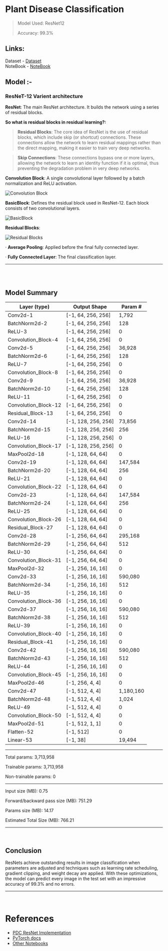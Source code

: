 # Plant Disease Classification

> Model Used: ResNet12
> 
> Accuracy: 99.3%

## Links:
Dataset - [Dataset](https://www.kaggle.com/datasets/vipoooool/new-plant-diseases-dataset)
<br>
NoteBook - [NoteBook](https://www.kaggle.com/code/dhaks13/plant-disease-classification)

## Model :-
### **ResNeT-12 Varient architecture**
**ResNet**: The main ResNet architecture. It builds the network using a series of residual blocks.

**So what is residual blocks in residual learning?:**
>**Residual Blocks**: The core idea of ResNet is the use of residual blocks, which include skip (or shortcut) connections. These connections allow the network to learn residual mappings rather than the direct mapping, making it easier to train very deep networks.

>**Skip Connections**: These connections bypass one or more layers, allowing the network to learn an identity function if it is optimal, thus preventing the degradation problem in very deep networks.

**Convolution Block**: A single convolutional layer followed by a batch normalization and ReLU activation.

![Convolution Block](https://github.com/user-attachments/assets/d3de83b7-95ac-4b7a-8b59-450302209800)

**BasicBlock**: Defines the residual block used in ResNet-12. Each block consists of two convolutional layers.

![BasicBlock](https://github.com/user-attachments/assets/25b3b8f3-dcea-4b67-8a8a-e87caa517ada)

**Residual Blocks**: 

![Residual Blocks](https://github.com/user-attachments/assets/61fa893c-302e-43d3-a161-fb1b97f82559)

·  **Average Pooling**: Applied before the final fully connected layer.

·  **Fully Connected Layer**: The final classification layer.

<hr>
<br>
<br>
<h2>Model Summary</h2>
    <table>
        <thead>
            <tr>
                <th>Layer (type)</th>
                <th>Output Shape</th>
                <th>Param #</th>
            </tr>
        </thead>
        <tbody>
            <tr><td>Conv2d-1</td><td>[-1, 64, 256, 256]</td><td>1,792</td></tr>
            <tr><td>BatchNorm2d-2</td><td>[-1, 64, 256, 256]</td><td>128</td></tr>
            <tr><td>ReLU-3</td><td>[-1, 64, 256, 256]</td><td>0</td></tr>
            <tr><td>Convolution_Block-4</td><td>[-1, 64, 256, 256]</td><td>0</td></tr>
            <tr><td>Conv2d-5</td><td>[-1, 64, 256, 256]</td><td>36,928</td></tr>
            <tr><td>BatchNorm2d-6</td><td>[-1, 64, 256, 256]</td><td>128</td></tr>
            <tr><td>ReLU-7</td><td>[-1, 64, 256, 256]</td><td>0</td></tr>
            <tr><td>Convolution_Block-8</td><td>[-1, 64, 256, 256]</td><td>0</td></tr>
            <tr><td>Conv2d-9</td><td>[-1, 64, 256, 256]</td><td>36,928</td></tr>
            <tr><td>BatchNorm2d-10</td><td>[-1, 64, 256, 256]</td><td>128</td></tr>
            <tr><td>ReLU-11</td><td>[-1, 64, 256, 256]</td><td>0</td></tr>
            <tr><td>Convolution_Block-12</td><td>[-1, 64, 256, 256]</td><td>0</td></tr>
            <tr><td>Residual_Block-13</td><td>[-1, 64, 256, 256]</td><td>0</td></tr>
            <tr><td>Conv2d-14</td><td>[-1, 128, 256, 256]</td><td>73,856</td></tr>
            <tr><td>BatchNorm2d-15</td><td>[-1, 128, 256, 256]</td><td>256</td></tr>
            <tr><td>ReLU-16</td><td>[-1, 128, 256, 256]</td><td>0</td></tr>
            <tr><td>Convolution_Block-17</td><td>[-1, 128, 256, 256]</td><td>0</td></tr>
            <tr><td>MaxPool2d-18</td><td>[-1, 128, 64, 64]</td><td>0</td></tr>
            <tr><td>Conv2d-19</td><td>[-1, 128, 64, 64]</td><td>147,584</td></tr>
            <tr><td>BatchNorm2d-20</td><td>[-1, 128, 64, 64]</td><td>256</td></tr>
            <tr><td>ReLU-21</td><td>[-1, 128, 64, 64]</td><td>0</td></tr>
            <tr><td>Convolution_Block-22</td><td>[-1, 128, 64, 64]</td><td>0</td></tr>
            <tr><td>Conv2d-23</td><td>[-1, 128, 64, 64]</td><td>147,584</td></tr>
            <tr><td>BatchNorm2d-24</td><td>[-1, 128, 64, 64]</td><td>256</td></tr>
            <tr><td>ReLU-25</td><td>[-1, 128, 64, 64]</td><td>0</td></tr>
            <tr><td>Convolution_Block-26</td><td>[-1, 128, 64, 64]</td><td>0</td></tr>
            <tr><td>Residual_Block-27</td><td>[-1, 128, 64, 64]</td><td>0</td></tr>
            <tr><td>Conv2d-28</td><td>[-1, 256, 64, 64]</td><td>295,168</td></tr>
            <tr><td>BatchNorm2d-29</td><td>[-1, 256, 64, 64]</td><td>512</td></tr>
            <tr><td>ReLU-30</td><td>[-1, 256, 64, 64]</td><td>0</td></tr>
            <tr><td>Convolution_Block-31</td><td>[-1, 256, 64, 64]</td><td>0</td></tr>
            <tr><td>MaxPool2d-32</td><td>[-1, 256, 16, 16]</td><td>0</td></tr>
            <tr><td>Conv2d-33</td><td>[-1, 256, 16, 16]</td><td>590,080</td></tr>
            <tr><td>BatchNorm2d-34</td><td>[-1, 256, 16, 16]</td><td>512</td></tr>
            <tr><td>ReLU-35</td><td>[-1, 256, 16, 16]</td><td>0</td></tr>
            <tr><td>Convolution_Block-36</td><td>[-1, 256, 16, 16]</td><td>0</td></tr>
            <tr><td>Conv2d-37</td><td>[-1, 256, 16, 16]</td><td>590,080</td></tr>
            <tr><td>BatchNorm2d-38</td><td>[-1, 256, 16, 16]</td><td>512</td></tr>
            <tr><td>ReLU-39</td><td>[-1, 256, 16, 16]</td><td>0</td></tr>
            <tr><td>Convolution_Block-40</td><td>[-1, 256, 16, 16]</td><td>0</td></tr>
            <tr><td>Residual_Block-41</td><td>[-1, 256, 16, 16]</td><td>0</td></tr>
            <tr><td>Conv2d-42</td><td>[-1, 256, 16, 16]</td><td>590,080</td></tr>
            <tr><td>BatchNorm2d-43</td><td>[-1, 256, 16, 16]</td><td>512</td></tr>
            <tr><td>ReLU-44</td><td>[-1, 256, 16, 16]</td><td>0</td></tr>
            <tr><td>Convolution_Block-45</td><td>[-1, 256, 16, 16]</td><td>0</td></tr>
            <tr><td>MaxPool2d-46</td><td>[-1, 256, 4, 4]</td><td>0</td></tr>
            <tr><td>Conv2d-47</td><td>[-1, 512, 4, 4]</td><td>1,180,160</td></tr>
            <tr><td>BatchNorm2d-48</td><td>[-1, 512, 4, 4]</td><td>1,024</td></tr>
            <tr><td>ReLU-49</td><td>[-1, 512, 4, 4]</td><td>0</td></tr>
            <tr><td>Convolution_Block-50</td><td>[-1, 512, 4, 4]</td><td>0</td></tr>
            <tr><td>MaxPool2d-51</td><td>[-1, 512, 1, 1]</td><td>0</td></tr>
            <tr><td>Flatten-52</td><td>[-1, 512]</td><td>0</td></tr>
            <tr><td>Linear-53</td><td>[-1, 38]</td><td>19,494</td></tr>
        </tbody>
    </table>
    <hr>
<p>Total params: 3,713,958</p>
<p>Trainable params: 3,713,958</p>
<p>Non-trainable params: 0</p>
<hr>
<p>Input size (MB): 0.75</p>
<p>Forward/backward pass size (MB): 751.29</p>
<p>Params size (MB):  14.17</p>
<p>Estimated Total Size (MB): 766.21</p>
<hr>
<br>
<h2>Conclusion</h2>
<p>ResNets achieve outstanding results in image classification when parameters are adjusted and techniques such as learning rate scheduling, gradient clipping, and weight decay are applied. With these optimizations, the model can predict every image in the test set with an impressive accuracy of 99.3% and no errors.</p>
<hr>
<br>

# **References**
* [PDC ResNet Implementation](https://www.kaggle.com/code/atharvaingle/plant-disease-classification-resnet-99-2)
* [PyTorch docs](http://pytorch.org)
* [Other Notebooks](https://github.com/Dhaks13/My_DL_Works/)
